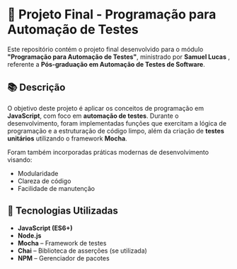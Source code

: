 # 🚀 Projeto Final - Programação para Automação de Testes

Este repositório contém o projeto final desenvolvido para o módulo **"Programação para Automação de Testes"**, ministrado por **Samuel Lucas** , referente a **Pós-graduação em Automação de Testes de Software**.

## 📚 Descrição

O objetivo deste projeto é aplicar os conceitos de programação em **JavaScript**, com foco em **automação de testes**. Durante o desenvolvimento, foram implementadas funções que exercitam a lógica de programação e a estruturação de código limpo, além da criação de **testes unitários** utilizando o framework **Mocha**.

Foram também incorporadas práticas modernas de desenvolvimento visando:

- Modularidade
- Clareza de código
- Facilidade de manutenção

## 🧪 Tecnologias Utilizadas

- **JavaScript (ES6+)**
- **Node.js**
- **Mocha** – Framework de testes
- **Chai** – Biblioteca de asserções (se utilizada)
- **NPM** – Gerenciador de pacotes
